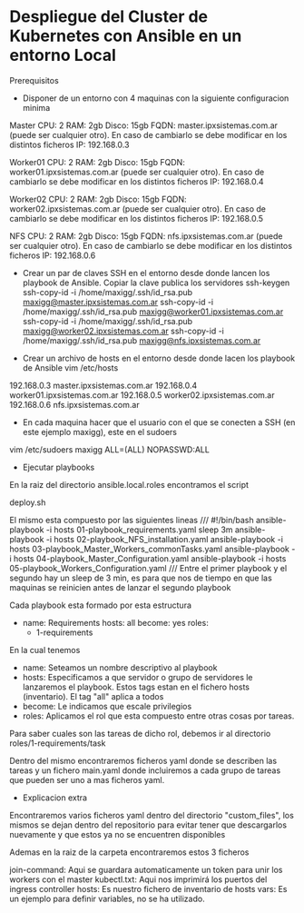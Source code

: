 
# Despliegue del Cluster de Kubernetes con Ansible en un entorno Local #

Prerequisitos
* Disponer de un entorno con 4 maquinas con la siguiente configuracion minima

Master
CPU: 2
RAM: 2gb
Disco: 15gb
FQDN: master.ipxsistemas.com.ar (puede ser cualquier otro). En caso de cambiarlo se debe modificar en los distintos ficheros
IP: 192.168.0.3

Worker01
CPU: 2
RAM: 2gb
Disco: 15gb
FQDN: worker01.ipxsistemas.com.ar (puede ser cualquier otro). En caso de cambiarlo se debe modificar en los distintos ficheros
IP: 192.168.0.4

Worker02
CPU: 2
RAM: 2gb
Disco: 15gb
FQDN: worker02.ipxsistemas.com.ar (puede ser cualquier otro). En caso de cambiarlo se debe modificar en los distintos ficheros
IP: 192.168.0.5

NFS
CPU: 2
RAM: 2gb
Disco: 15gb
FQDN: nfs.ipxsistemas.com.ar (puede ser cualquier otro). En caso de cambiarlo se debe modificar en los distintos ficheros
IP: 192.168.0.6

* Crear un par de claves SSH en el entorno desde donde lancen los playbook de Ansible. Copiar la clave publica los servidores
ssh-keygen
ssh-copy-id -i /home/maxigg/.ssh/id_rsa.pub maxigg@master.ipxsistemas.com.ar
ssh-copy-id -i /home/maxigg/.ssh/id_rsa.pub maxigg@worker01.ipxsistemas.com.ar
ssh-copy-id -i /home/maxigg/.ssh/id_rsa.pub maxigg@worker02.ipxsistemas.com.ar
ssh-copy-id -i /home/maxigg/.ssh/id_rsa.pub maxigg@nfs.ipxsistemas.com.ar

* Crear un archivo de hosts en el entorno desde donde lacen los playbook de Ansible
vim /etc/hosts


192.168.0.3 master.ipxsistemas.com.ar
192.168.0.4 worker01.ipxsistemas.com.ar
192.168.0.5 worker02.ipxsistemas.com.ar
192.168.0.6 nfs.ipxsistemas.com.ar

* En cada maquina hacer que el usuario con el que se conecten a SSH (en este ejemplo maxigg), este en el sudoers

vim /etc/sudoers
maxigg ALL=(ALL) NOPASSWD:ALL

* Ejecutar playbooks

En la raiz del directorio ansible.local.roles encontramos el script

deploy.sh

El mismo esta compuesto por las siguientes lineas 
///
#!/bin/bash
ansible-playbook -i hosts 01-playbook_requirements.yaml
sleep 3m
ansible-playbook -i hosts 02-playbook_NFS_installation.yaml
ansible-playbook -i hosts 03-playbook_Master_Workers_commonTasks.yaml
ansible-playbook -i hosts 04-playbook_Master_Configuration.yaml
ansible-playbook -i hosts 05-playbook_Workers_Configuration.yaml
///
Entre el primer playbook y el segundo hay un sleep de 3 min, es para que nos de tiempo en que las maquinas
se reinicien antes de lanzar el segundo playbook

Cada playbook esta formado por esta estructura


- name: Requirements
  hosts: all
  become: yes
  roles:
    - 1-requirements


En la cual tenemos
* name: Seteamos un nombre descriptivo al playbook
* hosts: Especificamos a que servidor o grupo de servidores le lanzaremos el playbook. Estos tags estan en el fichero hosts (inventario). El tag "all" aplica a todos
* become: Le indicamos que escale privilegios
* roles: Aplicamos el rol que esta compuesto entre otras cosas por tareas.

Para saber cuales son las tareas de dicho rol, debemos ir al directorio roles/1-requirements/task

Dentro del mismo encontraremos ficheros yaml donde se describen las tareas y un fichero main.yaml donde
incluiremos a cada grupo de tareas que pueden ser uno a mas ficheros yaml.

* Explicacion extra

Encontraremos varios ficheros yaml dentro del directorio "custom_files", los mismos se dejan dentro del repositorio
para evitar tener que descargarlos nuevamente y que estos ya no se encuentren disponibles

Ademas en la raiz de la carpeta encontraremos estos 3 ficheros

join-command: Aqui se guardara automaticamente un token para unir los workers con el master
kubectl.txt: Aqui nos imprimirá los puertos del ingress controller
hosts: Es nuestro fichero de inventario de hosts
vars: Es un ejemplo para definir variables, no se ha utilizado.
